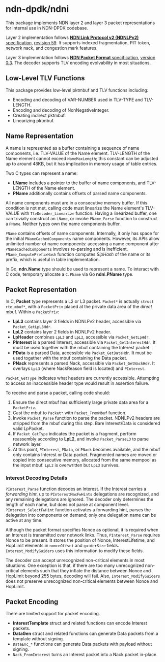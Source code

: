 # ndn-dpdk/ndni

This package implements NDN layer 2 and layer 3 packet representations for internal use in NDN-DPDK codebase.

Layer 2 implementation follows [**NDN Link Protocol v2 (NDNLPv2)** specification](https://redmine.named-data.net/projects/nfd/wiki/NDNLPv2), [revision 59](https://redmine.named-data.net/projects/nfd/wiki/NDNLPv2/59).
It supports indexed fragmentation, PIT token, network nack, and congestion mark features.

Layer 3 implementation follows [**NDN Packet Format** specification](https://named-data.net/doc/NDN-packet-spec/0.3/), [version 0.3](https://github.com/named-data/NDN-packet-spec/tree/ac25eabf035dd87dc6a27076b004cc8009c01d8a).
The decoder supports TLV encoding evolvability in most situations.

## Low-Level TLV Functions

This package provides low-level pktmbuf and TLV functions including:

* Encoding and decoding of VAR-NUMBER used in TLV-TYPE and TLV-LENGTH.
* Encoding and decoding of NonNegativeInteger.
* Creating indirect pktmbuf.
* Linearizing pktmbuf.

## Name Representation

A name is represented as a buffer containing a sequence of name components, i.e. TLV-VALUE of the Name element.
TLV-LENGTH of the Name element cannot exceed `NameMaxLength`; this constant can be adjusted up to around 48KB, but it has implication in memory usage of table entries.

Two C types can represent a name:

* **LName** includes a pointer to the buffer of name components, and TLV-LENGTH of the Name element.
* **PName** additionally contains offsets of parsed name components.

All name components must are in a consecutive memory buffer.
If this condition is not met, calling code must linearize the Name element's TLV-VALUE with `TlvDecoder_Linearize` function.
Having a linearized buffer, one can trivially construct an `LName`, or invoke `PName_Parse` function to construct a `PName`.
Neither types own the name components buffer.

`PName` contains offsets of name components.
Internally, it only has space for the initial `PNameCachedComponents` name components.
However, its APIs allow unlimited number of name components: accessing a name component after `PNameCachedComponents` involves re-parsing and is inefficient.
`PName_ComputePrefixHash` function computes *SipHash* of the name or its prefix, which is useful in table implementation.

In Go, **ndn.Name** type should be used to represent a name.
To interact with C code, temporary allocate a `C.PName` via Go **ndni.PName** type.

## Packet Representation

In C, **Packet** type represents a L2 or L3 packet. `Packet*` is actually `struct rte_mbuf*`, with a `PacketPriv` placed at the private data area of the *direct* mbuf.
Within a `PacketPriv`:

* **LpL3** contains layer 3 fields in NDNLPv2 header, accessible via `Packet_GetLpL3Hdr`.
* **LpL2** contains layer 2 fields in NDNLPv2 header.
* **LpHeader** combines `LpL3` and `LpL2`, accessible via `Packet_GetLpHdr`.
* **PInterest** is a parsed Interest, accessible via `Packet_GetInterestHdr`.
  It must be used together with the mbuf containing the Interest packet.
* **PData** is a parsed Data, accessible via `Packet_GetDataHdr`.
  It must be used together with the mbuf containing the Data packet.
* **PNack** represents a parsed Nack, accessible via `Packet_GetNackHdr`.
  It overlays `LpL3` (where NackReason field is located) and `PInterest`.

`Packet_GetType` indicates what headers are currently accessible.
Attempting to access an inaccessible header type would result in assertion failure.

To receive and parse a packet, calling code should:

1. Ensure the direct mbuf has sufficiently large private data area for a `PacketPriv`.
2. Cast the mbuf to `Packet*` with `Packet_FromMbuf` function.
3. Invoke `Packet_Parse` function to parse the packet.
   NDNLPv2 headers are stripped from the mbuf during this step.
   Bare Interest/Data is considered valid LpPacket.
4. If `Packet_GetType` indicates the packet is a fragment, perform reassembly according to **LpL2**, and invoke `Packet_ParseL3` to parse network layer.
5. At this point, `PInterest`, `PData`, or `PNack` becomes available, and the mbuf only contains Interest or Data packet.
   Fragmented names are moved or copied into consecutive memory, allocated from the same mempool as the input mbuf.
   `LpL2` is overwritten but `LpL3` survives.

### Interest Decoding Details

`PInterest_Parse` function decodes an Interest.
If the Interest carries a *forwarding hint*, up to `PInterestMaxFwHints` delegations are recognized, and any remaining delegations are ignored.
The decoder only determines the length of each name, but does not parse at component level.
`PInterest_SelectFwHint` function activates a forwarding hint, parses the delegation into components on demand; only one delegation name can be active at any time.

Although the packet format specifies Nonce as optional, it is required when an Interest is transmitted over network links.
Thus, `PInterest_Parse` requires Nonce to be present.
It stores the position of Nonce, InterestLifetime, and HopLimit elements in `nonceOffset` and `guiderSize` fields.
`Interest_ModifyGuiders` uses this information to modify these fields.

The decoder can accept unrecognized non-critical elements in most situations.
One exception is that, if there are too many unrecognized non-critical elements such that they inflate the distance between Nonce and HopLimit beyond 255 bytes, decoding will fail.
Also, `Interest_ModifyGuiders` does not preserve unrecognized non-critical elements between Nonce and HopLimit.

## Packet Encoding

There are limited support for packet encoding.

* **InterestTemplate** struct and related functions can encode Interest packets.
* **DataGen** struct and related functions can generate Data packets from a template without signing.
* `DataEnc_*` functions can generate Data packets with payload without signing.
* `Nack_FromInterest` turns an Interest packet into a Nack packet in-place.
